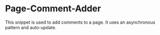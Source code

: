 # Page-Comment-Adder
This snippet is used to add comments to a page. It uses an asynchronous pattern and auto-update.
